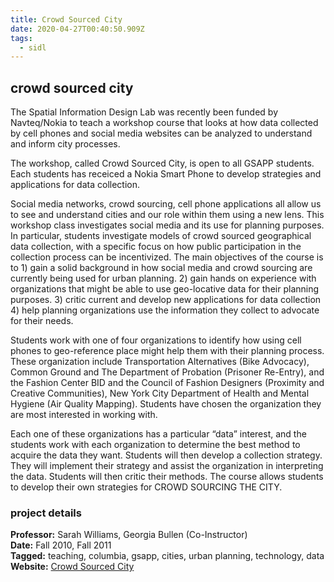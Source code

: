 ```yaml
---
title: Crowd Sourced City
date: 2020-04-27T00:40:50.909Z
tags:
  - sidl
---
```


## crowd sourced city

The Spatial Information Design Lab was recently been funded by Navteq/Nokia to teach a workshop course that looks at how data collected by cell phones and social media websites can be analyzed to understand and inform city processes.

The workshop, called Crowd Sourced City, is open to all GSAPP students. Each students has receiced a Nokia Smart Phone to develop strategies and applications for data collection.

Social media networks, crowd sourcing, cell phone applications all allow us to see and understand cities and our role within them using a new lens. This workshop class investigates social media and its use for planning purposes. In particular, students investigate models of crowd sourced geographical data collection, with a specific focus on how public participation in the collection process can be incentivized. The main objectives of the course is to 1) gain a solid background in how social media and crowd sourcing are currently being used for urban planning. 2) gain hands on experience with organizations that might be able to use geo-locative data for their planning purposes. 3) critic current and develop new applications for data collection 4) help planning organizations use the information they collect to advocate for their needs.

Students work with one of four organizations to identify how using cell phones to geo-reference place might help them with their planning process. These organization include Transportation Alternatives (Bike Advocacy), Common Ground and The Department of Probation (Prisoner Re-Entry), and the Fashion Center BID and the Council of Fashion Designers (Proximity and Creative Communities), New York City Department of Health and Mental Hygiene (Air Quality Mapping). Students have chosen the organization they are most interested in working with.

Each one of these organizations has a particular “data” interest, and the students work with each organization to determine the best method to acquire the data they want. Students will then develop a collection strategy. They will implement their strategy and assist the organization in interpreting the data. Students will then critic their methods. The course allows students to develop their own strategies for CROWD SOURCING THE CITY.

### project details

**Professor:** Sarah Williams, Georgia Bullen (Co-Instructor)  
**Date:** Fall 2010, Fall 2011  
**Tagged:** teaching, columbia, gsapp, cities, urban planning, technology, data  
**Website:** [Crowd Sourced City](http://crowdsourcedcity.com/)